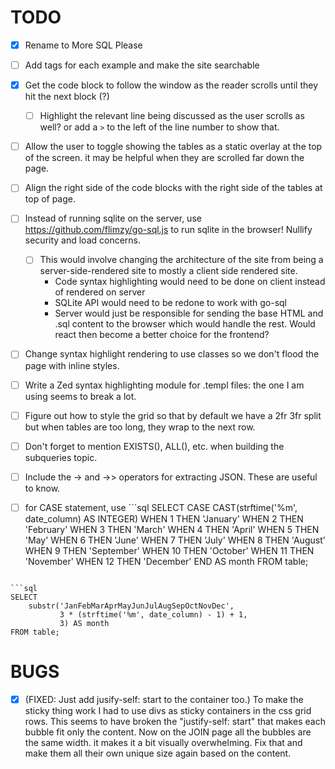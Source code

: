 # TODO

- [x] Rename to More SQL Please

- [ ] Add tags for each example and make the site searchable

- [x] Get the code block to follow the window as the reader scrolls until they hit the next block (?)

  - [ ] Highlight the relevant line being discussed as the user scrolls as well? or add a `>` to the left of the line number to show that.

- [ ] Allow the user to toggle showing the tables as a static overlay at the top of the screen. it may be helpful when they are scrolled far down the page.

- [ ] Align the right side of the code blocks with the right side of the tables at top of page.

- [ ] Instead of running sqlite on the server, use https://github.com/flimzy/go-sql.js to run sqlite in the browser! Nullify security and load concerns.

  - [ ] This would involve changing the architecture of the site from being a server-side-rendered site to mostly a client side rendered site.
    - Code syntax highlighting would need to be done on client instead of rendered on server
    - SQLite API would need to be redone to work with go-sql
    - Server would just be responsible for sending the base HTML and .sql content to the browser which would handle the rest. Would react then become a better choice for the frontend?

- [ ] Change syntax highlight rendering to use classes so we don't flood the page with inline styles.

- [ ] Write a Zed syntax highlighting module for .templ files: the one I am using seems to break a lot.

- [ ] Figure out how to style the grid so that by default we have a 2fr 3fr split but when tables are too long, they wrap to the next row.

- [ ] Don't forget to mention EXISTS(), ALL(), etc. when building the subqueries topic.

- [ ] Include the -> and ->> operators for extracting JSON. These are useful to know.

- [ ] for CASE statement, use ```sql
      SELECT
      CASE CAST(strftime('%m', date_column) AS INTEGER)
      WHEN 1 THEN 'January'
      WHEN 2 THEN 'February'
      WHEN 3 THEN 'March'
      WHEN 4 THEN 'April'
      WHEN 5 THEN 'May'
      WHEN 6 THEN 'June'
      WHEN 7 THEN 'July'
      WHEN 8 THEN 'August'
      WHEN 9 THEN 'September'
      WHEN 10 THEN 'October'
      WHEN 11 THEN 'November'
      WHEN 12 THEN 'December'
      END AS month
      FROM table;

````

```sql
SELECT
    substr('JanFebMarAprMayJunJulAugSepOctNovDec',
           3 * (strftime('%m', date_column) - 1) + 1,
           3) AS month
FROM table;
````

# BUGS

- [x] (FIXED: Just add jusify-self: start to the container too.) To make the sticky thing work I had to use divs as sticky containers in the css grid rows. This seems to have broken the "justify-self: start" that makes each bubble fit only the content. Now on the JOIN page all the bubbles are the same width. it makes it a bit visually overwhelming. Fix that and make them all their own unique size again based on the content.
